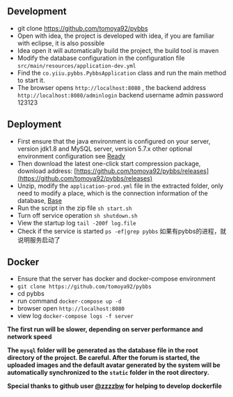 ## Development

- git clone https://github.com/tomoya92/pybbs
- Open with idea, the project is developed with idea, if you are familiar with eclipse, it is also possible
- Idea open it will automatically build the project, the build tool is maven
- Modify the database configuration in the configuration file `src/main/resources/application-dev.yml`
- Find the `co.yiiu.pybbs.PybbsApplication` class and run the main method to start it.
- The browser opens `http://localhost:8080` , the backend address `http://localhost:8080/adminlogin` 
    backend username admin password 123123

## Deployment

- First ensure that the java environment is configured on your server, version jdk1.8 and MySQL server, 
    version 5.7.x other optional environment configuration see [Ready](ready)
- Then download the latest one-click start compression package, download address: [https://github.com/tomoya92/pybbs/releases](https://github.com/tomoya92/pybbs/releases)
- Unzip, modify the `application-prod.yml` file in the extracted folder, only need to modify a place, 
    which is the connection information of the database, [Base](base)
- Run the script in the zip file `sh start.sh`
- Turn off service operation `sh shutdown.sh` 
- View the startup log `tail -200f log.file`
- Check if the service is started `ps -ef|grep pybbs` 如果有pybbs的进程，就说明服务启动了

## Docker

- Ensure that the server has docker and docker-compose environment
- `git clone https://github.com/tomoya92/pybbs`
- cd pybbs
- run command `docker-compose up -d`
- browser open `http://localhost:8080` 
- view log `docker-compose logs -f server`

**The first run will be slower, depending on server performance and network speed**

**The `mysql` folder will be generated as the database file in the root directory of the project. Be careful. 
    After the forum is started, the uploaded images and the default avatar generated by the system will be automatically 
    synchronized to the `static` folder in the root directory.**

**Special thanks to github user [@zzzzbw](https://github.com/zzzzbw) for helping to develop dockerfile**
